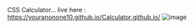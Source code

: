 CSS Calculator...
live here : https://youranonone10.github.io/Calculator.github.io/
![image](https://github.com/youranonone10/Calculator.github.io/assets/103933063/50cf720c-4480-45d0-962a-cc65760d37af)

